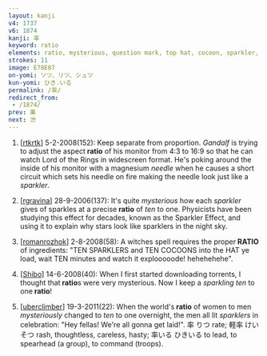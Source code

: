 ```yaml
---
layout: kanji
v4: 1737
v6: 1874
kanji: 率
keyword: ratio
elements: ratio, mysterious, question mark, top hat, cocoon, sparkler, ten, needle
strokes: 11
image: E78E87
on-yomi: ソツ、リツ、シュツ
kun-yomi: ひき.いる
permalink: /率/
redirect_from:
 - /1874/
prev: 薬
next: 渋
---
```


1) [<a href="http://kanji.koohii.com/profile/rtkrtk">rtkrtk</a>] 5-2-2008(152): Keep separate from proportion. <em>Gandalf</em> is trying to adjust the aspect<strong> ratio</strong> of his monitor from 4:3 to 16:9 so that he can watch Lord of the Rings in widescreen format. He&#039;s poking around the inside of his monitor with a magnesium <em>needle</em> when he causes a short circuit which sets his needle on fire making the needle look just like a <em>sparkler</em>.

2) [<a href="http://kanji.koohii.com/profile/rgravina">rgravina</a>] 28-9-2006(137): It&#039;s quite <em>mysterious</em> how each <em>sparkler</em> gives of sparkles at a precise<strong> ratio</strong> of <em>ten</em> to one. Physicists have been studying this effect for decades, known as the Sparkler Effect, and using it to explain why stars look like sparklers in the night sky.

3) [<a href="http://kanji.koohii.com/profile/romanrozhok">romanrozhok</a>] 2-8-2008(58): A witches spell requires the proper<strong> RATIO</strong> of ingredients: &quot;TEN SPARKLERS and TEN COCOONS into the HAT ye load, wait TEN minutes and watch it explooooode! hehehehehe&quot;.

4) [<a href="http://kanji.koohii.com/profile/Shibo">Shibo</a>] 14-6-2008(40): When I first started downloading torrents, I thought that<strong> ratio</strong>s were very mysterious. Now I keep a <em>sparkling ten</em> to one<strong> ratio</strong>!

5) [<a href="http://kanji.koohii.com/profile/uberclimber">uberclimber</a>] 19-3-2011(22): When the world&#039;s<strong> ratio</strong> of women to men <em>mysteriously</em> changed to <em>ten</em> to one overnight, the men all lit <em>sparklers</em> in celebration: &quot;Hey fellas! We&#039;re all gonna get laid!&quot;. 率 りつ rate; 軽率 けいそつ rash, thoughtless, careless, hasty; 率いる ひきいる to lead, to spearhead (a group), to command (troops).


